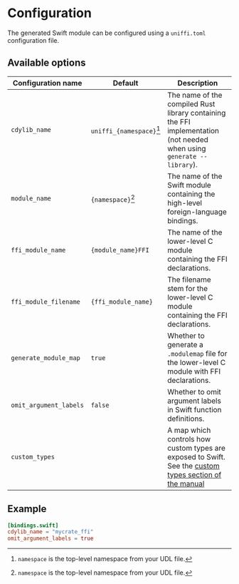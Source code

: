 # Configuration

The generated Swift module can be configured using a `uniffi.toml` configuration file.

## Available options

| Configuration name | Default  | Description |
| ------------------ | -------  |------------ |
| `cdylib_name`      | `uniffi_{namespace}`[^1] | The name of the compiled Rust library containing the FFI implementation (not needed when using `generate --library`). |
| `module_name`      | `{namespace}`[^1] | The name of the Swift module containing the high-level foreign-language bindings. |
| `ffi_module_name`  | `{module_name}FFI` | The name of the lower-level C module containing the FFI declarations. |
| `ffi_module_filename` | `{ffi_module_name}` | The filename stem for the lower-level C module containing the FFI declarations. |
| `generate_module_map` | `true` | Whether to generate a `.modulemap` file for the lower-level C module with FFI declarations. |
| `omit_argument_labels` | `false` | Whether to omit argument labels in Swift function definitions. |
| `custom_types`      | | A map which controls how custom types are exposed to Swift. See the [custom types section of the manual](../udl/custom_types#custom-types-in-the-bindings-code)|


[^1]: `namespace` is the top-level namespace from your UDL file.

## Example

```toml
[bindings.swift]
cdylib_name = "mycrate_ffi"
omit_argument_labels = true
```
